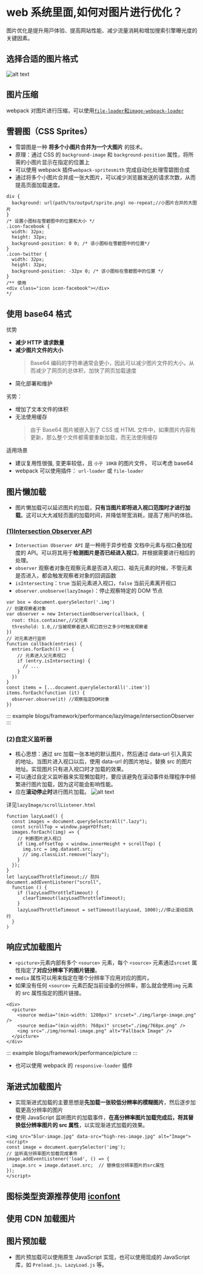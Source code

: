 # web 系统⾥⾯,如何对图⽚进⾏优化？

图⽚优化是提升⽤⼾体验、提⾼⽹站性能、减少流量消耗和增加搜索引擎曝光度的关键因素。

## 选择合适的图⽚格式

![alt text](./img/imageType.png)

## 图⽚压缩

webpack 对图⽚进⾏压缩，可以使⽤[`file-loader`和`image-webpack-loader`](/blogs/framework/performance/webpack.html#_10-%E5%8E%8B%E7%BC%A9%E5%9B%BE%E7%89%87-image-webpack-loader)

## 雪碧图（CSS Sprites）

- 雪碧图是⼀种 **将多个⼩图⽚合并为⼀个⼤图⽚** 的技术。
- 原理：通过 CSS 的 `background-image` 和 `background-position` 属性，将所需的⼩图⽚显⽰在指定的位置上
- 可以使⽤ webpack 插件`webpack-spritesmith` 完成⾃动化处理雪碧图合成
- 通过将多个⼩图⽚合并成⼀张⼤图⽚，可以减少浏览器发送的请求次数，从⽽提⾼⻚⾯加载速度。

```scss{2,8,13,16}
div {
  background: url(path/to/output/sprite.png) no-repeat;//⼩图⽚合并的⼤图⽚
}
/* 设置⼩图标在雪碧图中的位置和⼤⼩ */
.icon-facebook {
  width: 32px;
  height: 32px;
  background-position: 0 0; /* 该⼩图标在雪碧图中的位置*/
}
.icon-twitter {
  width: 32px;
  height: 32px;
  background-position: -32px 0; /* 该⼩图标在雪碧图中的位置 */
}
/** 使用
<div class="icon icon-facebook"></div>
*/
```

## 使⽤ base64 格式

优势

- **减少 HTTP 请求数量**
- **减少图⽚⽂件的⼤⼩**
  > Base64 编码的字符串通常会更⼩，因此可以减少图⽚⽂件的⼤⼩，从⽽减少了⽹⻚的总体积，加快了⽹⻚加载速度
- 简化部署和维护

劣势：

- 增加了⽂本⽂件的体积
- ⽆法使⽤缓存
  > 由于 Base64 图⽚被嵌⼊到了 CSS 或 HTML ⽂件中，如果图⽚内容有更新，那么整个⽂件都需要重新加载，⽽⽆法使⽤缓存

适用场景

- 建议复⽤性很强, 变更率较低，且 `⼩于 10KB` 的图⽚⽂件， 可以考虑 base64
- webpack 可以使用插件： `url-loader` 或 `file-loader`

## 图⽚懒加载

- 图⽚懒加载可以延迟图⽚的加载，**只有当图⽚即将进⼊视⼝范围时才进⾏加载**。这可以⼤⼤减轻⻚⾯的加载时间，并降低带宽消耗，提⾼了⽤⼾的体验。

### [(1)Intersection Observer API](https://blog.csdn.net/Zbz00720/article/details/139025413)

- `Intersection Observer API` 是⼀种⽤于异步检查 ⽂档中元素与视⼝叠加程度的 API。可以将其⽤于**检测图⽚是否已经进⼊视⼝**，并根据需要进⾏相应的处理。
- `observer` 观察者对象在观察元素是否进入视口、祖先元素的时候，不管元素是否进入，都会触发观察者对象的回调函数
- `isIntersecting`：`true` 当前元素进入视口，`false` 当前元素离开视口
- `observer.unobserve(lazyImage)`：停止观察特定的 DOM 节点

```js{3,4,11,18}
var box = document.querySelector('.img')
// 创建观察者对象
var observer = new IntersectionObserver(callback, {
  root: this.container,//父元素
  threshold: 1.0,//当被观察者进入视口百分之多少时触发观察者
})
// 对元素进行监听
function callback(entries) {
  entries.forEach(() => {
    // 元素进入父元素视口
    if (entry.isIntersecting) {
      // ...
    }
  })
}
const items = [...document.querySelectorAll('.item')]
items.forEach(function (it) {
  observer.observe(it) //观察指定DOM对象
})
```

::: example
blogs/framework/performance/lazyImage/intersectionObserver
:::

### (2)⾃定义监听器

- 核心思想：通过 src 加载一张本地的默认图片，然后通过 data-url 引入真实的地址。当图片进入视口以后，使用 data-url 的图片地址，替换 src 的图片地址。实现图片只有进入视口时才加载的效果。
- 可以通过⾃定义监听器来实现懒加载时，要应该避免在滚动事件处理程序中频繁进⾏图⽚加载，因为这可能会影响性能。
- 应在**滚动停⽌时**进⾏图⽚加载。
  ![alt text](./img/image.png)

详见`lazyImage/scrollListener.html`

```js{6,7,13}
function lazyLoad() {
  const images = document.querySelectorAll(".lazy");
  const scrollTop = window.pageYOffset;
  images.forEach((img) => {
    // 判断图片进入视口
    if (img.offsetTop < window.innerHeight + scrollTop) {
      img.src = img.dataset.src;
      // img.classList.remove("lazy");
    }
  });
}
let lazyLoadThrottleTimeout;// 防抖
document.addEventListener("scroll",
  function () {
    if (lazyLoadThrottleTimeout) {
      clearTimeout(lazyLoadThrottleTimeout);
    }
    lazyLoadThrottleTimeout = setTimeout(lazyLoad, 1000);//停止滚动后执行
  }
)
```

## 响应式加载图⽚

- `<picture>`元素内部有多个 `<source>` 元素，每个 `<source>` 元素通过`srcset` 属性指定了**对应分辨率下的图⽚链接**。
- `media` 属性可以⽤来指定在哪个分辨率下应⽤对应的图⽚。
- 如果没有任何 `<source>` 元素匹配当前设备的分辨率，那么就会使⽤`img` 元素的 src 属性指定的图⽚链接。

```html{2,3}
<div>
  <picture>
    <source media="(min-width: 1200px)" srcset="./img/large-image.png" />
    <source media="(min-width: 768px)" srcset="./img/768px.png" />
    <img src="./img/normal-image.png" alt="Fallback Image" />
  </picture>
</div>
```

::: example
blogs/framework/performance/picture
:::

- 也可以使⽤ webpack 的 `responsive-loader` 插件

## 渐进式加载图⽚

- 实现渐进式加载的主要思想是**先加载⼀张较低分辨率的模糊图⽚**，然后逐步加载更⾼分辨率的图⽚
- 使⽤ JavaScript 监听图⽚的加载事件，**在⾼分辨率图⽚加载完成后，将其替换低分辨率图⽚的 src 属性**，以实现渐进式加载的效果。

```html{6}
<img src="blur-image.jpg" data-src="high-res-image.jpg" alt="Image">
<script>
const image = document.querySelector('img');
// 监听⾼分辨率图⽚加载完成事件
image.addEventListener('load', () => {
  image.src = image.dataset.src;  // 替换低分辨率图⽚的src属性
});
</script>
```

## 图标类型资源推荐使⽤ [iconfont](https://www.iconfont.cn/)

## 使⽤ CDN 加载图⽚

## 图⽚预加载

- 图⽚预加载可以使⽤原⽣ JavaScript 实现，也可以使⽤现成的 JavaScript 库，如 `Preload.js`、`LazyLoad.js` 等。
